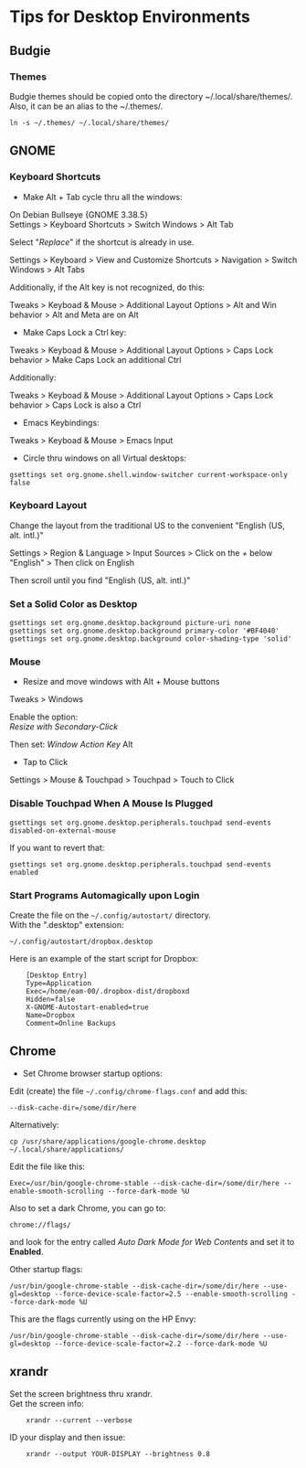 
# Tips for Desktop Environments
## Budgie
### Themes
Budgie themes should be copied onto the directory ~/.local/share/themes/.  
Also, it can be an alias to the ~/.themes/.  

``ln -s ~/.themes/ ~/.local/share/themes/``

## GNOME
### Keyboard Shortcuts
- Make Alt + Tab cycle thru all the windows:  

On Debian Bullseye {GNOME 3.38.5}  
Settings > Keyboard Shortcuts > Switch Windows > Alt Tab

Select "*Replace*" if the shortcut is already in use.

Settings > Keyboard > View and Customize Shortcuts > Navigation > Switch Windows > Alt Tabs

Additionally, if the Alt key is not recognized, do this:  

Tweaks > Keyboad & Mouse > Additional Layout Options > Alt and Win behavior > Alt and Meta are on Alt

- Make Caps Lock a Ctrl key:  

Tweaks > Keyboad & Mouse > Additional Layout Options > Caps Lock behavior > Make Caps Lock an additional Ctrl

Additionally:

Tweaks > Keyboad & Mouse > Additional Layout Options > Caps Lock behavior > Caps Lock is also a Ctrl

- Emacs Keybindings:  

Tweaks > Keyboad & Mouse > Emacs Input

- Circle thru windows on all Virtual desktops:  

``gsettings set org.gnome.shell.window-switcher current-workspace-only false``

### Keyboard Layout

Change the layout from the traditional US to the convenient "English (US, alt. intl.)"  

Settings > Region & Language > Input Sources > Click on the *+* below "English" > Then click on English

Then scroll until you find "English (US, alt. intl.)"

### Set a Solid Color as Desktop

``gsettings set org.gnome.desktop.background picture-uri none``  
``gsettings set org.gnome.desktop.background primary-color '#BF4040'``  
``gsettings set org.gnome.desktop.background color-shading-type 'solid'``

### Mouse
- Resize and move windows with Alt + Mouse buttons  

Tweaks > Windows 

Enable the option:  
*Resize with Secondary-Click*

Then set:
*Window Action Key* Alt 

- Tap to Click

Settings > Mouse & Touchpad > Touchpad > Touch to Click

### Disable Touchpad When A Mouse Is Plugged

``gsettings set org.gnome.desktop.peripherals.touchpad send-events disabled-on-external-mouse``

If you want to revert that:

``gsettings set org.gnome.desktop.peripherals.touchpad send-events enabled``

### Start Programs Automagically upon Login

Create the file on the ``~/.config/autostart/`` directory.  
With the ".desktop" extension:  

``~/.config/autostart/dropbox.desktop``

Here is an example of the start script for Dropbox:

        [Desktop Entry]
        Type=Application
        Exec=/home/eam-00/.dropbox-dist/dropboxd
        Hidden=false
        X-GNOME-Autostart-enabled=true
        Name=Dropbox
        Comment=Online Backups


## Chrome
- Set Chrome browser startup options:

Edit (create) the file ``~/.config/chrome-flags.conf`` and add this:

``--disk-cache-dir=/some/dir/here``

Alternatively:

``cp /usr/share/applications/google-chrome.desktop ~/.local/share/applications/``

Edit the file like this:

``Exec=/usr/bin/google-chrome-stable --disk-cache-dir=/some/dir/here --enable-smooth-scrolling --force-dark-mode %U``

Also to set a dark Chrome, you can go to:  

``chrome://flags/``

and look for the entry called *Auto Dark Mode for Web Contents* and set it to **Enabled**.

Other startup flags:

``/usr/bin/google-chrome-stable --disk-cache-dir=/some/dir/here --use-gl=desktop --force-device-scale-factor=2.5 --enable-smooth-scrolling --force-dark-mode %U``

This are the flags currently using on the HP Envy:

``/usr/bin/google-chrome-stable --disk-cache-dir=/some/dir/here --use-gl=desktop --force-device-scale-factor=2.2 --force-dark-mode %U``

## xrandr
Set the screen brightness thru xrandr.  
Get the screen info:

        xrandr --current --verbose

ID your display and then issue:

        xrandr --output YOUR-DISPLAY --brightness 0.8

